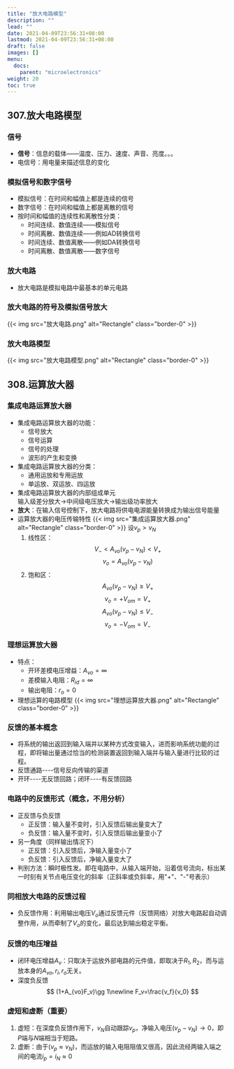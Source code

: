 ```yaml
---
title: "放大电路模型"
description: ""
lead: ""
date: 2021-04-09T23:56:31+08:00
lastmod: 2021-04-09T23:56:31+08:00
draft: false
images: []
menu: 
  docs:
    parent: "microelectronics"
weight: 20
toc: true
---
```


## 307.放大电路模型

### 信号

+ **信号**：信息的载体——温度、压力、速度、声音、亮度。。。
+ 电信号：用电量来描述信息的变化

### 模拟信号和数字信号

+ 模拟信号：在时间和幅值上都是连续的信号
+ 数字信号：在时间和幅值上都是离散的信号
+ 按时间和幅值的连续性和离散性分类：
  + 时间连续、数值连续——模拟信号
  + 时间离散、数值连续——例如AD转换信号
  + 时间连续、数值离散——例如DA转换信号
  + 时间离散、数值离散——数字信号

### 放大电路

+ 放大电路是模拟电路中最基本的单元电路

### 放大电路的符号及模拟信号放大

{{< img src="放大电路.png" alt="Rectangle" class="border-0" >}}

### 放大电路模型

{{< img src="放大电路模型.png" alt="Rectangle" class="border-0" >}}

## 308.运算放大器

### 集成电路运算放大器

+ 集成电路运算放大器的功能：
  + 信号放大
  + 信号运算
  + 信号的处理
  + 波形的产生和变换
+ 集成电路运算放大器的分类：
  + 通用运放和专用运放
  + 单运放、双运放、四运放
+ 集成电路运算放大器的内部组成单元  
  输入级差分放大$\rightarrow$中间级电压放大$\rightarrow$输出级功率放大
+ **放大**：在输入信号控制下，放大电路将供电电源能量转换成为输出信号能量
+ 运算放大器的电压传输特性
  {{< img src="集成运算放大器.png" alt="Rectangle" class="border-0" >}}
  设$v_p>v_N$
  1. 线性区：
     $$V_-<A_{vo}(v_p-v_N)<V_+$$
     $$v_o=A_{vo}(v_p-v_N)$$
  2. 饱和区：
     $$A_{vo}(v_p-v_N)\geq V_+$$
     $$v_o=+V_{om}=V_+$$
     $$A_{vo}(v_p-v_N)\leq V_-$$
     $$v_o=-V_{om}=V_-$$

### 理想运算放大器

+ 特点：
  + 开环差模电压增益：$A_{vo}=\infty$
  + 差模输入电阻：$R_{id}=\infty$
  + 输出电阻：$r_o=0$
+ 理想运算的电路模型
  {{< img src="理想运算放大器.png" alt="Rectangle" class="border-0" >}}

### 反馈的基本概念

+ 将系统的输出返回到输入端并以某种方式改变输入，进而影响系统功能的过程，即将输出量通过恰当的检测装置返回到输入端并与输入量进行比较的过程。
+ 反馈通路----信号反向传输的渠道
+ 开环----无反馈回路；闭环----有反馈回路

### 电路中的反馈形式（概念，不用分析）

+ 正反馈与负反馈
  + 正反馈：输入量不变时，引入反馈后输出量变大了
  + 负反馈：输入量不变时，引入反馈后输出量变小了
+ 另一角度（同样输出情况下）
  + 正反馈：引入反馈后，净输入量变小了
  + 负反馈：引入反馈后，净输入量变大了
+ 判别方法：瞬时极性发。即在电路中，从输入端开始，沿着信号流向，标出某一时刻有关节点电压变化的斜率（正斜率或负斜率，用"+"、"-"号表示）

### 同相放大电路的反馈过程

+ 负反馈作用：利用输出电压$V_o$通过反馈元件（反馈网络）对放大电路起自动调整作用，从而牵制了$V_o$的变化，最后达到输出稳定平衡。

### 反馈的电压增益

+ 闭环电压增益$A_v$：只取决于运放外部电路的元件值，即取决于$R_1,R_2$，而与运放本身的$A_{vo},r_i,r_o$无关。
+ 深度负反馈
$$
  (1+A_{vo}F_v)\gg 1\newline
  F_v=\frac{v_f}{v_0}
$$

### 虚短和虚断（重要）

1. 虚短：在深度负反馈作用下，$v_N$自动跟踪$v_p$，净输入电压$(v_p-v_N)\rightarrow 0$，即$P$端与$N$端相当于短路。
2. 虚断：由于$(v_p\approx v_N)$，而运放的输入电阻阻值又很高，因此流经两输入端之间的电流$i_p=i_N\approx 0$
